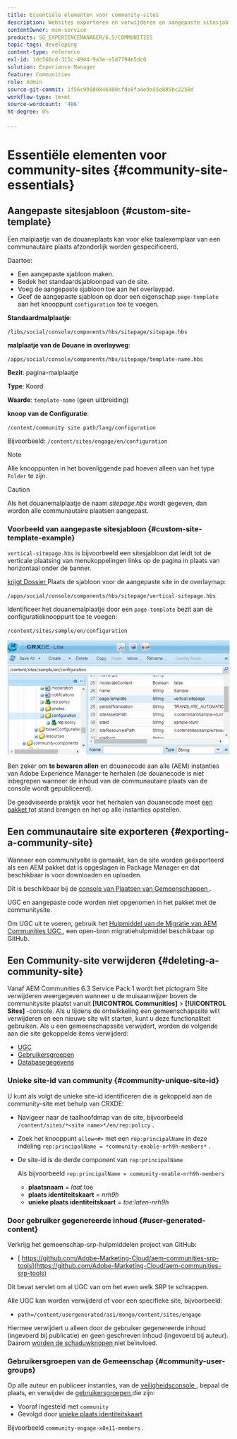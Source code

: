 ```yaml
---
title: Essentiële elementen voor community-sites
description: Websites exporteren en verwijderen en aangepaste sitesjablonen maken
contentOwner: msm-service
products: SG_EXPERIENCEMANAGER/6.5/COMMUNITIES
topic-tags: developing
content-type: reference
exl-id: 1dc568cd-315c-4944-9a3e-e5d7794e5dc0
solution: Experience Manager
feature: Communities
role: Admin
source-git-commit: 1f56c99980846400cfde8fa4e9a55e885bc2258d
workflow-type: tm+mt
source-wordcount: '486'
ht-degree: 0%

---
```


# Essentiële elementen voor community-sites {#community-site-essentials}

## Aangepaste sitesjabloon {#custom-site-template}

Een malplaatje van de douaneplaats kan voor elke taalexemplaar van een communautaire plaats afzonderlijk worden gespecificeerd.

Daartoe:

* Een aangepaste sjabloon maken.
* Bedek het standaardsjabloonpad van de site.
* Voeg de aangepaste sjabloon toe aan het overlaypad.
* Geef de aangepaste sjabloon op door een eigenschap `page-template` aan het knooppunt `configuration` toe te voegen.

**Standaardmalplaatje**:

`/libs/social/console/components/hbs/sitepage/sitepage.hbs`

**malplaatje van de Douane in overlayweg**:

`/apps/social/console/components/hbs/sitepage/template-name.hbs`

**Bezit**: pagina-malplaatje

**Type**: Koord

**Waarde**: `template-name` (geen uitbreiding)

**knoop van de Configuratie**:

`/content/community site path/lang/configuration`

Bijvoorbeeld: `/content/sites/engage/en/configuration`

>[!NOTE]
>
>Alle knooppunten in het bovenliggende pad hoeven alleen van het type `Folder` te zijn.

>[!CAUTION]
>
>Als het douanemalplaatje de naam *sitepage.hbs* wordt gegeven, dan worden alle communautaire plaatsen aangepast.

### Voorbeeld van aangepaste sitesjabloon {#custom-site-template-example}

`vertical-sitepage.hbs` is bijvoorbeeld een sitesjabloon dat leidt tot de verticale plaatsing van menukoppelingen links op de pagina in plaats van horizontaal onder de banner.

[ krijgt Dossier ](assets/vertical-sitepage.hbs)
Plaats de sjabloon voor de aangepaste site in de overlaymap:

`/apps/social/console/components/hbs/sitepage/vertical-sitepage.hbs`

Identificeer het douanemalplaatje door een `page-template` bezit aan de configuratieknooppunt toe te voegen:

`/content/sites/sample/en/configuration`

![ crxde-siteconfiguration ](assets/crxde-siteconfiguration.png)

Ben zeker om **te bewaren allen** en douanecode aan alle (AEM) instanties van Adobe Experience Manager te herhalen (de douanecode is niet inbegrepen wanneer de inhoud van de communautaire plaats van de console wordt gepubliceerd).

De geadviseerde praktijk voor het herhalen van douanecode moet [ een pakket ](../../help/sites-administering/package-manager.md#creating-a-new-package) tot stand brengen en het op alle instanties opstellen.

## Een communautaire site exporteren {#exporting-a-community-site}

Wanneer een communitysite is gemaakt, kan de site worden geëxporteerd als een AEM pakket dat is opgeslagen in Package Manager en dat beschikbaar is voor downloaden en uploaden.

Dit is beschikbaar bij de [ console van Plaatsen van Gemeenschappen ](sites-console.md#exporting-the-site).

UGC en aangepaste code worden niet opgenomen in het pakket met de communitysite.

Om UGC uit te voeren, gebruik het [ Hulpmiddel van de Migratie van AEM Communities UGC ](https://github.com/Adobe-Marketing-Cloud/aem-communities-ugc-migration), een open-bron migratiehulpmiddel beschikbaar op GitHub.

## Een Community-site verwijderen {#deleting-a-community-site}

Vanaf AEM Communities 6.3 Service Pack 1 wordt het pictogram Site verwijderen weergegeven wanneer u de muisaanwijzer boven de communitysite plaatst vanuit **[!UICONTROL Communities]** > **[!UICONTROL Sites]** -console. Als u tijdens de ontwikkeling een gemeenschapssite wilt verwijderen en een nieuwe site wilt starten, kunt u deze functionaliteit gebruiken. Als u een gemeenschapssite verwijdert, worden de volgende aan die site gekoppelde items verwijderd:

* [UGC](#user-generated-content)
* [Gebruikersgroepen](#community-user-groups)
* [Databasegegevens](#database-records)

### Unieke site-id van community {#community-unique-site-id}

U kunt als volgt de unieke site-id identificeren die is gekoppeld aan de community-site met behulp van CRXDE:

* Navigeer naar de taalhoofdmap van de site, bijvoorbeeld `/content/sites/*<site name>*/en/rep:policy` .

* Zoek het knooppunt `allow<#>` met een `rep:principalName` in deze indeling `rep:principalName = *community-enable-nrh9h-members*` .

* De site-id is de derde component van `rep:principalName`

  Als bijvoorbeeld `rep:principalName = community-enable-nrh9h-members`

   * **plaatsnaam** = *laat* toe
   * **plaats identiteitskaart** = *nrh9h*
   * **unieke plaats identiteitskaart** = *toe:laten-nrh9h*

### Door gebruiker gegenereerde inhoud {#user-generated-content}

Verkrijg het gemeenschap-srp-hulpmiddelen project van GitHub:

* [ https://github.com/Adobe-Marketing-Cloud/aem-communities-srp-tools](https://github.com/Adobe-Marketing-Cloud/aem-communities-srp-tools)

Dit bevat servlet om al UGC van om het even welk SRP te schrappen.

Alle UGC kan worden verwijderd of voor een specifieke site, bijvoorbeeld:

* `path=/content/usergenerated/asi/mongo/content/sites/engage`

Hiermee verwijdert u alleen door de gebruiker gegenereerde inhoud (ingevoerd bij publicatie) en geen geschreven inhoud (ingevoerd bij auteur). Daarom [ worden de schaduwknopen ](srp.md#shadownodes) niet beïnvloed.

### Gebruikersgroepen van de Gemeenschap {#community-user-groups}

Op alle auteur en publiceer instanties, van de [ veiligheidsconsole ](../../help/sites-administering/security.md), bepaal de plaats, en verwijder de [ gebruikersgroepen ](users.md) die zijn:

* Vooraf ingesteld met `community`
* Gevolgd door [ unieke plaats identiteitskaart ](#community-unique-site-id)

Bijvoorbeeld `community-engage-x0e11-members` .
